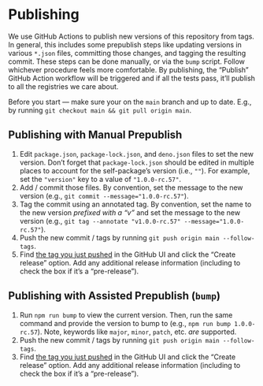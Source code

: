 # Publishing

We use GitHub Actions to publish new versions of this repository from tags. In
general, this includes some prepublish steps like updating versions in various
`*.json` files, committing those changes, and tagging the resulting commit.
These steps can be done manually, or via the `bump` script. Follow whichever
procedure feels more comfortable. By publishing, the “Publish” GitHub Action
workflow will be triggered and if all the tests pass, it’ll publish to all the
registries we care about.

Before you start — make sure your on the `main` branch and up to date. E.g., by
running `git checkout main && git pull origin main`.

## Publishing with Manual Prepublish

1. Edit `package.json`, `package-lock.json`, and `deno.json` files to
   set the new version. Don’t forget that `package-lock.json` should be edited
   in multiple places to account for the self-package’s version (i.e., `""`).
   For example, set the `"version"` key to a value of `"1.0.0-rc.57"`.
2. Add / commit those files. By convention, set the message to the new version
   (e.g., `git commit --message="1.0.0-rc.57"`).
3. Tag the commit using an annotated tag. By convention, set the name to the new
   version _prefixed with a “v”_ and set the message to the new version
   (e.g., `git tag --annotate "v1.0.0-rc.57" --message="1.0.0-rc.57"`).
4. Push the new commit / tags by running `git push origin main --follow-tags`.
5. Find [the tag you just pushed](https://github.com/theengineear/x-app/tags) in
   the GitHub UI and click the “Create release” option. Add any additional
   release information (including to check the box if it’s a “pre-release”).

## Publishing with Assisted Prepublish (`bump`)

1. Run `npm run bump` to view the current version. Then, run the same command
   and provide the version to bump to (e.g., `npm run bump 1.0.0-rc.57`). Note,
   keywords like `major`, `minor`, `patch`, etc. _are_ supported.
2. Push the new commit / tags by running `git push origin main --follow-tags`.
3. Find [the tag you just pushed](https://github.com/theengineear/x-app/tags) in
   the GitHub UI and click the “Create release” option. Add any additional
   release information (including to check the box if it’s a “pre-release”).
